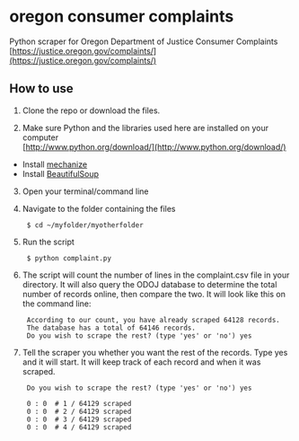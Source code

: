 oregon consumer complaints
====

Python scraper for Oregon Department of Justice Consumer Complaints  
[https://justice.oregon.gov/complaints/](https://justice.oregon.gov/complaints/)


## How to use 

1. Clone the repo or download the files. 

2. Make sure Python and the libraries used here are installed on your computer  
[http://www.python.org/download/](http://www.python.org/download/)

* Install [mechanize](http://wwwsearch.sourceforge.net/mechanize/)
* Install [BeautifulSoup](http://www.crummy.com/software/BeautifulSoup/)

3. Open your terminal/command line

4. Navigate to the folder containing the files  

		$ cd ~/myfolder/myotherfolder

5. Run the script  

		$ python complaint.py

6. The script will count the number of lines in the complaint.csv file in your directory. It will also query the ODOJ database to determine the total number of records online, then compare the two. It will look like this on the command line:

		According to our count, you have already scraped 64128 records.
		The database has a total of 64146 records.
		Do you wish to scrape the rest? (type 'yes' or 'no') yes

7. Tell the scraper you whether you want the rest of the records. Type yes and it will start. It will keep track of each record and when it was scraped.

		Do you wish to scrape the rest? (type 'yes' or 'no') yes

		0 : 0  # 1 / 64129 scraped
		0 : 0  # 2 / 64129 scraped
		0 : 0  # 3 / 64129 scraped
		0 : 0  # 4 / 64129 scraped
